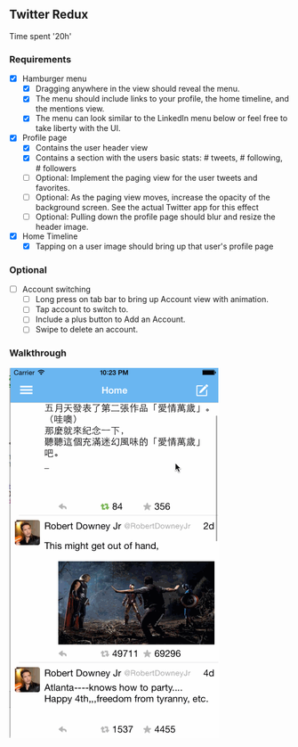 
## Twitter Redux

Time spent '20h'

### Requirements

- [x] Hamburger menu
  - [x] Dragging anywhere in the view should reveal the menu.
  - [x] The menu should include links to your profile, the home timeline, and the mentions view.
  - [x] The menu can look similar to the LinkedIn menu below or feel free to take liberty with the UI.
- [x] Profile page
  - [x] Contains the user header view
  - [x] Contains a section with the users basic stats: # tweets, # following, # followers
  - [ ] Optional: Implement the paging view for the user tweets and favorites.
  - [ ] Optional: As the paging view moves, increase the opacity of the background screen. See the actual Twitter app for this effect 
  - [ ] Optional: Pulling down the profile page should blur and resize the header image.
- [x] Home Timeline
  - [x] Tapping on a user image should bring up that user's profile page

### Optional
- [ ] Account switching
  - [ ] Long press on tab bar to bring up Account view with animation.
  - [ ] Tap account to switch to.
  - [ ] Include a plus button to Add an Account.
  - [ ] Swipe to delete an account.

### Walkthrough

![Video Walkthrough](week5.gif)

